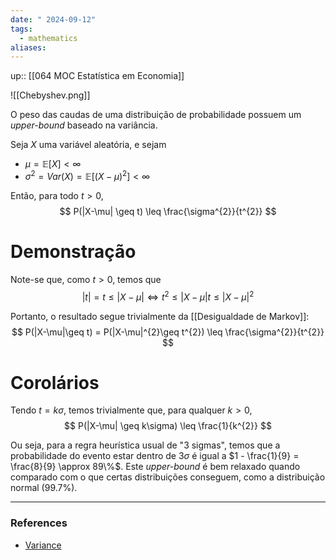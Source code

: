 ```yaml
---
date: " 2024-09-12"
tags:
  - mathematics
aliases:
---
```


up:: [[064 MOC Estatística em Economia]]

![[Chebyshev.png]]

O peso das caudas de uma distribuição de probabilidade possuem um *upper-bound* baseado na variância.

Seja $X$ uma variável aleatória, e sejam 
- $\mu = \mathbb{E}[X] < \infty$ 
- $\sigma^{2} = Var(X) = \mathbb{E}[(X-\mu)^{2}] < \infty$

Então, para todo $t > 0$,
$$
P(|X-\mu| \geq t) \leq \frac{\sigma^{2}}{t^{2}}
$$

# Demonstração
Note-se que, como $t > 0$, temos que
$$
|t| = t \leq |X - \mu| \iff t^{2} \leq |X-\mu|t \leq |X-\mu|^{2}
$$

Portanto, o resultado segue trivialmente da [[Desigualdade de Markov]]:
$$
P(|X-\mu|\geq t) = P(|X-\mu|^{2}\geq t^{2}) \leq \frac{\sigma^{2}}{t^{2}}
$$

# Corolários
Tendo $t = k \sigma$, temos trivialmente que, para qualquer $k >0$,
$$
P(|X-\mu| \geq k\sigma) \leq \frac{1}{k^{2}}
$$

Ou seja, para a regra heurística usual de "$3$ sigmas", temos que a probabilidade do evento estar dentro de $3 \sigma$ é igual a $1 - \frac{1}{9} = \frac{8}{9} \approx 89\%$. Este *upper-bound* é bem relaxado quando comparado com o que certas distribuições conseguem, como a distribuição normal ($99.7\%$).


---
### References
- [Variance](http://www.randomservices.org/random/expect/Variance.html#chb)